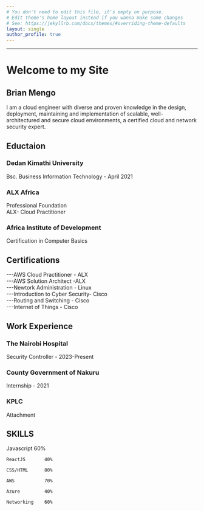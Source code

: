 ```yaml
---
# You don't need to edit this file, it's empty on purpose.
# Edit theme's home layout instead if you wanna make some changes
# See: https://jekyllrb.com/docs/themes/#overriding-theme-defaults
layout: single
author_profile: true
---
```

---
<h1>Welcome to my Site</h1>

 <h2>Brian Mengo</h2>

  I am a cloud engineer with diverse and proven knowledge in the design, deployment, maintaining and implementation of scalable, well-         architectured and secure cloud environments, a certified cloud and network security expert.


<h2>Eductaion</h2>

 <h3>Dedan Kimathi University</h3>
  Bsc. Business Information Technology - April 2021
 <h3>ALX Africa</h3> 
   Professional Foundation<br>
   ALX- Cloud Practitioner
 <h3>Africa Institute of Development</h3>
  Certification in Computer Basics

<h2>Certifications</h2>

  ---AWS Cloud Practitioner - ALX<br>
  ---AWS Solution Architect -ALX<br>
  ---Newtork Administration - Linux<br>
  ---Introduction to Cyber Security- Cisco<br>
  ---Routing and Switching - Cisco<br>
  ---Internet of Things - Cisco
  
<h2>Work Experience</h2>

<h3>The Nairobi Hospital</h3> 
    Security Controller - 2023-Present
<h3>County Government of Nakuru</h3> 
    Internship - 2021
<h3>KPLC</h3>
    Attachment 

<h2>SKILLS</h2>
    Javascript    60%
    
    ReactJS       40%
    
    CSS/HTML      80%
    
    AWS           70%
    
    Azure         40%
    
    Networking    60%
    
    
    


